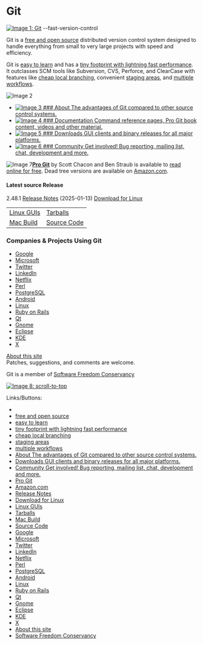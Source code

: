 Git
===============  

[![Image 1: Git](https://git-scm.com/images/logo@2x.png)](https://git-scm.com/) \--fast-version-control 

Git is a [free and open source](https://git-scm.com/about/free-and-open-source) distributed version control system designed to handle everything from small to very large projects with speed and efficiency.

Git is [easy to learn](https://git-scm.com/doc) and has a [tiny footprint with lightning fast performance](https://git-scm.com/about/small-and-fast). It outclasses SCM tools like Subversion, CVS, Perforce, and ClearCase with features like [cheap local branching](https://git-scm.com/about/branching-and-merging), convenient [staging areas](https://git-scm.com/about/staging-area), and [multiple workflows](https://git-scm.com/about/distributed).

![Image 2](https://git-scm.com/images/branching-illustration@2x.png)

*   [![Image 3](https://git-scm.com/images/icons/nav-about@2x.png) ### About The advantages of Git compared to other source control systems.](https://git-scm.com/about)
*   [![Image 4](https://git-scm.com/images/icons/nav-documentation@2x.png) ### Documentation Command reference pages, Pro Git book content, videos and other material.](https://git-scm.com/doc)
*   [![Image 5](https://git-scm.com/images/icons/nav-downloads@2x.png) ### Downloads GUI clients and binary releases for all major platforms.](https://git-scm.com/downloads)
*   [![Image 6](https://git-scm.com/images/icons/nav-community@2x.png) ### Community Get involved! Bug reporting, mailing list, chat, development and more.](https://git-scm.com/community)

![Image 7](https://git-scm.com/images/progit2.png)**[Pro Git](https://git-scm.com/book)** by Scott Chacon and Ben Straub is available to [read online for free](https://git-scm.com/book). Dead tree versions are available on [Amazon.com](https://www.amazon.com/Pro-Git-Scott-Chacon/dp/1484200772?ie=UTF8&camp=1789&creative=9325&creativeASIN=1430218339&linkCode=as2&tag=git-sfconservancy-20).

#### Latest source Release

2.48.1 [Release Notes](https://raw.github.com/git/git/master/Documentation/RelNotes/2.48.1.adoc) (2025-01-13) [Download for Linux](https://git-scm.com/downloads/linux)

<table><tbody><tr><td nowrap="true"><a href="/downloads/guis?os=linux" class="icon gui" id="gui-link">Linux GUIs</a></td><td nowrap="true"><a href="https://www.kernel.org/pub/software/scm/git/" class="icon older-releases">Tarballs</a></td></tr><tr><td nowrap="true"><a href="/downloads/mac" class="icon mac" id="alt-link">Mac Build</a></td><td nowrap="true"><a href="https://github.com/git/git" class="icon source">Source Code</a></td></tr></tbody></table>

### Companies & Projects Using Git

*   [Google](https://github.com/google)
*   [Microsoft](https://github.com/Microsoft)
*   [Twitter](https://github.com/twitter)
*   [LinkedIn](https://github.com/linkedin)
*   [Netflix](https://github.com/netflix)
*   [Perl](https://perl5.git.perl.org/perl.git)
*   [PostgreSQL](https://git.postgresql.org/gitweb/)
*   [Android](https://android-review.googlesource.com/#/q/status:open,n,z)
*   [Linux](https://git.kernel.org/cgit/linux/kernel/git/torvalds/linux.git)
*   [Ruby on Rails](https://github.com/rails/rails)
*   [Qt](https://code.qt.io/cgit/)
*   [Gnome](https://gitlab.gnome.org/GNOME)
*   [Eclipse](https://git.eclipse.org/c/)
*   [KDE](https://invent.kde.org/explore/groups)
*   [X](https://cgit.freedesktop.org/xorg/xserver/)

[About this site](https://git-scm.com/site)  
Patches, suggestions, and comments are welcome.

Git is a member of [Software Freedom Conservancy](https://git-scm.com/sfc)

[![Image 8: scroll-to-top](https://git-scm.com/images/icons/chevron-up@2x.png)](https://git-scm.com/#top)

Links/Buttons:
- [](https://git-scm.com/#top)
- [free and open source](https://git-scm.com/about/free-and-open-source)
- [easy to learn](https://git-scm.com/doc)
- [tiny footprint with lightning fast performance](https://git-scm.com/about/small-and-fast)
- [cheap local branching](https://git-scm.com/about/branching-and-merging)
- [staging areas](https://git-scm.com/about/staging-area)
- [multiple workflows](https://git-scm.com/about/distributed)
- [About The advantages of Git compared to other source control systems.](https://git-scm.com/about)
- [Downloads GUI clients and binary releases for all major platforms.](https://git-scm.com/downloads)
- [Community Get involved! Bug reporting, mailing list, chat, development and more.](https://git-scm.com/community)
- [Pro Git](https://git-scm.com/book)
- [Amazon.com](https://www.amazon.com/Pro-Git-Scott-Chacon/dp/1484200772?ie=UTF8&camp=1789&creative=9325&creativeASIN=1430218339&linkCode=as2&tag=git-sfconservancy-20)
- [Release Notes](https://raw.github.com/git/git/master/Documentation/RelNotes/2.48.1.adoc)
- [Download for Linux](https://git-scm.com/downloads/linux)
- [Linux GUIs](https://git-scm.com/downloads/guis?os=linux)
- [Tarballs](https://www.kernel.org/pub/software/scm/git/)
- [Mac Build](https://git-scm.com/downloads/mac)
- [Source Code](https://github.com/git/git)
- [Google](https://github.com/google)
- [Microsoft](https://github.com/Microsoft)
- [Twitter](https://github.com/twitter)
- [LinkedIn](https://github.com/linkedin)
- [Netflix](https://github.com/netflix)
- [Perl](https://perl5.git.perl.org/perl.git)
- [PostgreSQL](https://git.postgresql.org/gitweb/)
- [Android](https://android-review.googlesource.com/#/q/status:open,n,z)
- [Linux](https://git.kernel.org/cgit/linux/kernel/git/torvalds/linux.git)
- [Ruby on Rails](https://github.com/rails/rails)
- [Qt](https://code.qt.io/cgit/)
- [Gnome](https://gitlab.gnome.org/GNOME)
- [Eclipse](https://git.eclipse.org/c/)
- [KDE](https://invent.kde.org/explore/groups)
- [X](https://cgit.freedesktop.org/xorg/xserver/)
- [About this site](https://git-scm.com/site)
- [Software Freedom Conservancy](https://git-scm.com/sfc)
